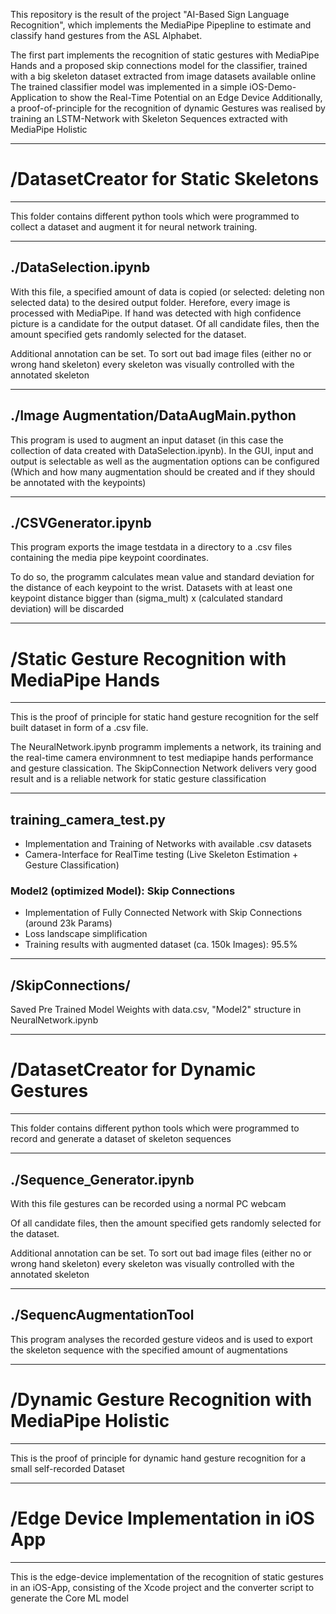 <p>This repository is the result of the project "AI-Based Sign Language Recognition", which
implements the MediaPipe Pipepline to estimate and classify hand gestures from the ASL Alphabet. 

The first part implements the recognition of static gestures with MediaPipe Hands and a proposed skip connections model for the classifier, trained with a big skeleton dataset extracted from image datasets available online
The trained classifier model was implemented in a simple iOS-Demo-Application to show the Real-Time Potential on an Edge Device
Additionally, a proof-of-principle for the recognition of dynamic Gestures was realised by training an LSTM-Network with Skeleton Sequences extracted with MediaPipe Holistic


------------------------------------------------------------------------------------------------------------

# /DatasetCreator for Static Skeletons

------------------------------------------------------------------------------------------------------------

This folder contains different python tools which were programmed to collect a dataset and augment it for
neural network training.

------------------------------------------------------------------------------------------------------------

## ./DataSelection.ipynb

<p> With this file, a specified amount of data is copied (or selected: deleting non selected data) to the desired output folder. Herefore,
every image is processed with MediaPipe. If hand was detected with high confidence picture is a candidate for the output dataset. 
Of all candidate files, then the amount specified gets randomly selected for the dataset. </p>
<p> Additional annotation can be set. To sort out bad image files (either no or wrong hand skeleton) every skeleton was visually controlled with the annotated skeleton </p>

------------------------------------------------------------------------------------------------------------

## ./Image Augmentation/DataAugMain.python

<p> This program is used to augment an input dataset (in this case the collection of data created with DataSelection.ipynb). 
In the GUI, input and output is selectable as well as the augmentation options can be configured 
(Which and how many augmentation should be created and if they should be annotated with the keypoints)</p>

------------------------------------------------------------------------------------------------------------

## ./CSVGenerator.ipynb

<p> This program exports the image testdata in a directory to a .csv files containing the media pipe keypoint coordinates.</p>
<p> To do so, the programm calculates mean value and standard deviation for the distance of each keypoint to the wrist. 
Datasets with at least one keypoint distance bigger than (sigma_mult) x (calculated standard deviation) will be discarded</p>

------------------------------------------------------------------------------------------------------------

# /Static Gesture Recognition with MediaPipe Hands

------------------------------------------------------------------------------------------------------------

This is the proof of principle for static hand gesture recognition for the self built dataset 
in form of a .csv file.

<p>
The NeuralNetwork.ipynb programm implements a network, its training and the real-time camera environmnent to
test mediapipe hands performance and gesture classication.
The SkipConnection Network delivers very good result and is a reliable network for static gesture classification
</p>

------------------------------------------------------------------------------------------------------------

## training_camera_test.py

- Implementation and Training of Networks with available .csv datasets 
- Camera-Interface for RealTime testing (Live Skeleton Estimation + Gesture Classification)


### Model2 (optimized Model): Skip Connections
- Implementation of Fully Connected Network with Skip Connections (around 23k Params)
- Loss landscape simplification
- Training results with augmented dataset (ca. 150k Images): 95.5%


------------------------------------------------------------------------------------------------------------

## /SkipConnections/

Saved Pre Trained Model Weights with data.csv, "Model2" structure in NeuralNetwork.ipynb

------------------------------------------------------------------------------------------------------------

# /DatasetCreator for Dynamic Gestures

------------------------------------------------------------------------------------------------------------

This folder contains different python tools which were programmed to record and generate a dataset of skeleton sequences

------------------------------------------------------------------------------------------------------------

## ./Sequence_Generator.ipynb

<p> With this file gestures can be recorded using a normal PC webcam <p>
Of all candidate files, then the amount specified gets randomly selected for the dataset. </p>
<p> Additional annotation can be set. To sort out bad image files (either no or wrong hand skeleton) every skeleton was visually controlled with the annotated skeleton </p>

------------------------------------------------------------------------------------------------------------

## ./SequencAugmentationTool

<p> This program analyses the recorded gesture videos and is used to export the skeleton sequence with the specified amount of augmentations </p>

------------------------------------------------------------------------------------------------------------

# /Dynamic Gesture Recognition with MediaPipe Holistic

------------------------------------------------------------------------------------------------------------

This is the proof of principle for dynamic hand gesture recognition for a small self-recorded Dataset

------------------------------------------------------------------------------------------------------------

# /Edge Device Implementation in iOS App
------------------------------------------------------------------------------------------------------------

This is the edge-device implementation of the recognition of static gestures in an iOS-App, consisting of the Xcode project and the converter script to generate the Core ML model
